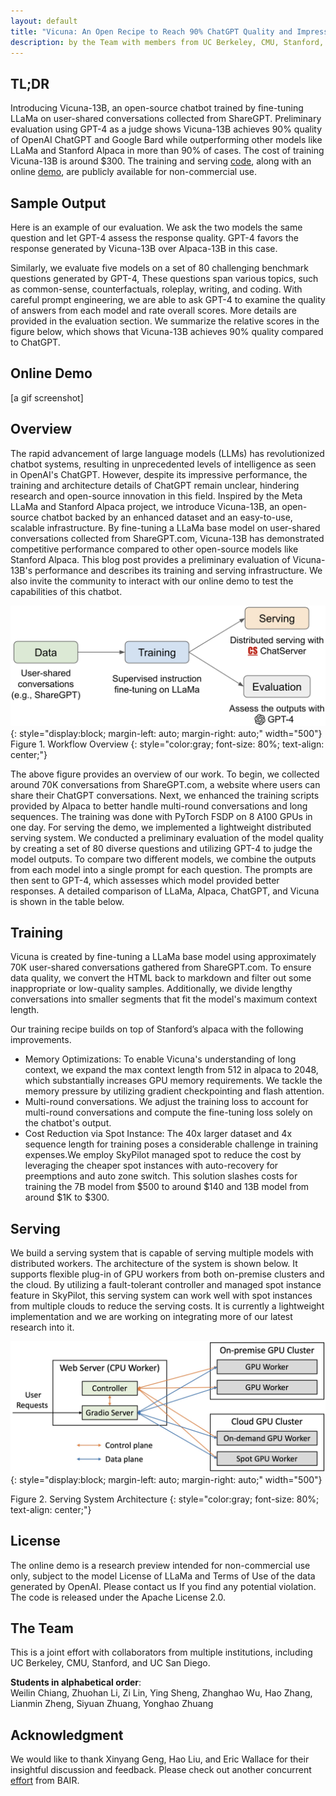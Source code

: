 ```yaml
---
layout: default
title: "Vicuna: An Open Recipe to Reach 90% ChatGPT Quality and Impress GPT-4."
description: by the Team with members from UC Berkeley, CMU, Stanford, and UC San Diego
---
```


## TL;DR
Introducing Vicuna-13B, an open-source chatbot trained by fine-tuning LLaMa on user-shared conversations collected from ShareGPT. Preliminary evaluation using GPT-4 as a judge shows Vicuna-13B achieves 90% quality of OpenAI ChatGPT and Google Bard while outperforming other models like LLaMa and Stanford Alpaca in more than 90% of cases. The cost of training Vicuna-13B is around $300. The training and serving [code](), along with an online [demo](), are publicly available for non-commercial use.

## Sample Output
Here is an example of our evaluation. We ask the two models the same question and let GPT-4 assess the response quality. GPT-4 favors the response generated by Vicuna-13B over Alpaca-13B in this case.

Similarly, we evaluate five models on a set of 80 challenging benchmark questions generated by GPT-4, These questions span various topics, such as common-sense, counterfactuals, roleplay, writing, and coding. With careful prompt engineering, we are able to ask GPT-4 to examine the quality of answers from each model and rate overall scores. More details are provided in the evaluation section. We summarize the relative scores in the figure below, which shows that Vicuna-13B achieves 90% quality compared to ChatGPT.

## Online Demo

[a gif screenshot]

## Overview
The rapid advancement of large language models (LLMs) has revolutionized chatbot systems, resulting in unprecedented levels of intelligence as seen in OpenAI's ChatGPT. However, despite its impressive performance, the training and architecture details of ChatGPT remain unclear, hindering research and open-source innovation in this field. Inspired by the Meta LLaMa and Stanford Alpaca project, we introduce Vicuna-13B, an open-source chatbot backed by an enhanced dataset and an easy-to-use, scalable infrastructure. By fine-tuning a LLaMa base model on user-shared conversations collected from ShareGPT.com, Vicuna-13B has demonstrated competitive performance compared to other open-source models like Stanford Alpaca. This blog post provides a preliminary evaluation of Vicuna-13B's performance and describes its training and serving infrastructure. We also invite the community to interact with our online demo to test the capabilities of this chatbot.

![Workflow](assets/vicuna/workflow.png){: style="display:block; margin-left: auto; margin-right: auto;" width="500"}
Figure 1. Workflow Overview
{: style="color:gray; font-size: 80%; text-align: center;"}

The above figure provides an overview of our work. To begin, we collected around 70K conversations from ShareGPT.com, a website where users can share their ChatGPT conversations. Next, we enhanced the training scripts provided by Alpaca to better handle multi-round conversations and long sequences. The training was done with PyTorch FSDP on 8 A100 GPUs in one day. For serving the demo, we implemented a lightweight distributed serving system. We conducted a preliminary evaluation of the model quality by creating a set of 80 diverse questions and utilizing GPT-4 to judge the model outputs. To compare two different models, we combine the outputs from each model into a single prompt for each question. The prompts are then sent to GPT-4, which assesses which model provided better responses. A detailed comparison of LLaMa, Alpaca, ChatGPT, and Vicuna is shown in the table below.

## Training
Vicuna is created by fine-tuning a LLaMa base model using approximately 70K user-shared conversations gathered from ShareGPT.com. To ensure data quality, we convert the HTML back to markdown and filter out some inappropriate or low-quality samples. Additionally, we divide lengthy conversations into smaller segments that fit the model's maximum context length.

Our training recipe builds on top of Stanford’s alpaca with the following improvements.
- Memory Optimizations: To enable Vicuna's understanding of long context, we expand the max context length from 512 in alpaca to 2048, which substantially increases GPU memory requirements. We tackle the memory pressure by utilizing gradient checkpointing and flash attention.
- Multi-round conversations. We adjust the training loss to account for multi-round conversations and compute the fine-tuning loss solely on the chatbot's output.
- Cost Reduction via Spot Instance: The 40x larger dataset and 4x sequence length for training poses a considerable challenge in training expenses.We employ SkyPilot managed spot to reduce the cost by leveraging the cheaper spot instances with auto-recovery for preemptions and auto zone switch. This solution slashes costs for training the 7B model from $500  to around $140 and 13B model from around $1K to $300.

## Serving
We build a serving system that is capable of serving multiple models with distributed workers. The architecture of the system is shown below. It supports flexible plug-in of GPU workers from both on-premise clusters and the cloud. By utilizing a fault-tolerant controller and managed spot instance feature in SkyPilot, this serving system can work well with spot instances from multiple clouds to reduce the serving costs. It is currently a lightweight implementation and we are working on integrating more of our latest research into it.

![Workflow](assets/vicuna/serving_arch.jpg){: style="display:block; margin-left: auto; margin-right: auto;" width="500"}

Figure 2. Serving System Architecture
{: style="color:gray; font-size: 80%; text-align: center;"}


## License
The online demo is a research preview intended for non-commercial use only, subject to the model License of LLaMa and Terms of Use of the data generated by OpenAI. Please contact us If you find any potential violation.
The code is released under the Apache License 2.0.

## The Team
This is a joint effort with collaborators from multiple institutions, including UC Berkeley, CMU, Stanford, and UC San Diego.  

**Students in alphabetical order**:  
Weilin Chiang, Zhuohan Li, Zi Lin, Ying Sheng, Zhanghao Wu, Hao Zhang, Lianmin Zheng, Siyuan Zhuang, Yonghao Zhuang

## Acknowledgment
We would like to thank Xinyang Geng, Hao Liu, and Eric Wallace for their insightful discussion and feedback. Please check out another concurrent [effort]() from BAIR.
